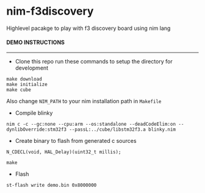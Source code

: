 # nim-f3discovery
Highlevel pacakge to play with f3 discovery board using nim lang


#### DEMO INSTRUCTIONS
---------------------

* Clone this repo run these commands to setup the directory for development

```
make download
make initialize
make cube
```

Also change `NIM_PATH` to your nim installation path in `Makefile`

* Compile blinky

```
nim c -c --gc:none --cpu:arm --os:standalone --deadCodeElim:on --dynlibOverride:stm32f3 --passL:../cube/libstm32f3.a blinky.nim
```

* Create binary to flash from generated c sources

```
N_CDECL(void, HAL_Delay)(uint32_t millis);
```


```
make
```

* Flash

```
st-flash write demo.bin 0x8000000
```
